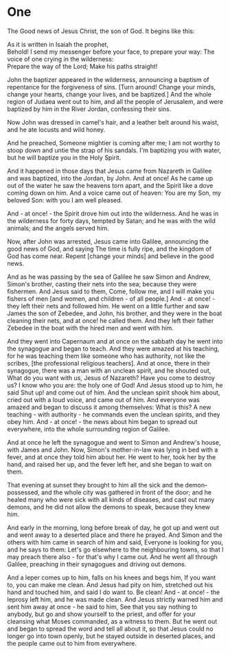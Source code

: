 # One

The Good news of Jesus Christ, the son of God. It begins like this:

As it is written in Isaiah the prophet,  
Behold! I send my messenger before your face, 
to prepare your way: 
The voice of one crying in the wilderness:  
Prepare the way of the Lord; Make his paths straight!

John the baptizer appeared in the wilderness, announcing a baptism of repentance for the forgiveness of sins.  [Turn around! Change your minds, change your hearts, change your lives, and be baptized.]  And the whole region of Judaea went out to him, and all the people of Jerusalem, and were baptized by him in the River Jordan, confessing their sins.

Now John was dressed in camel's hair, and a leather belt around his waist, and he ate locusts and wild honey.

And he preached, Someone mightier is coming after me; I am not worthy to stoop down and untie the strap of his sandals. I'm baptizing you with water, but he will baptize you in the Holy Spirit.

And it happened in those days that Jesus came from Nazareth in Galilee and was baptized, into the Jordan, by John. And at once! As he came up out of the water he saw the heavens torn apart, and the Spirit like a dove coming down on him. And a voice came out of heaven: You are my Son, my beloved Son: with you I am well pleased.

And - at once! - the Spirit drove him out into the wilderness. And he was in the wilderness for forty days, tempted by Satan; and he was with the wild animals; and the angels served him.

Now, after John was arrested, Jesus came into Galilee, announcing the good news of God, and saying The time is fully ripe, and the kingdom of God has come near. Repent [change your minds] and believe in the good news.

And as he was passing by the sea of Galilee he saw Simon and Andrew, Simon's brother, casting their nets into the sea; because they were fishermen. And Jesus said to them, Come, follow me, and I will make you fishers of men [and women, and children - of all people.] And - at once! - they left their nets and followed him. He went on a little further and saw James the son of Zebedee, and John, his brother, and they were in the boat cleaning their nets, and at once! he called them. And they left their father Zebedee in the boat with the hired men and went with him.

And they went into Capernaum and at once on the sabbath day he went into the synagogue and began to teach. And they were amazed at his teaching, for he was teaching them like someone who has authority, not like the scribes, [the professional religious teachers]. And at once, there in their synagogue, there was a man with an unclean spirit, and he shouted out, What do you want with us, Jesus of Nazareth? Have you come to destroy us? I know who you are: the holy one of God! And Jesus stood up to him, he said Shut up! and come out of him. And the unclean spirit shook him about, cried out with a loud voice, and came out of him. And everyone was amazed and began to discuss it among themselves: What is this? A new teaching - with authority - he commands even the unclean spirits, and they obey him. And - at once! - the news about him began to spread out everywhere, into the whole surrounding region of Galilee.

And at once he left the synagogue and went to Simon and Andrew's house, with James and John. Now, Simon's mother-in-law was lying in bed with a fever, and at once they told him about her. He went to her, took her by the hand, and raised her up, and the fever left her, and she began to wait on them.

That evening at sunset they brought to him all the sick and the demon-possessed, and the whole city was gathered in front of the door; and he healed many who were sick with all kinds of diseases, and cast out many demons, and he did not allow the demons to speak, because they knew him.

And early in the morning, long before break of day, he got up and went out and went away to a deserted place and there he prayed. And Simon and the others with him came in search of him and said, Everyone is looking for you, and he says to them: Let's go elsewhere to the neighbouring towns, so that I may preach there also - for that's why I came out. And he went all through Galilee, preaching in their synagogues and driving out demons.

And a leper comes up to him, falls on his knees and begs him, If you want to, you can make me clean. And Jesus had pity on him, stretched out his hand and touched him, and said I do want to. Be clean! And - at once! - the leprosy left him, and he was made clean. And Jesus strictly warned him and sent him away at once - he said to him, See that you say nothing to anybody, but go and show yourself to the priest, and offer for your cleansing what Moses commanded, as a witness to them. But he went out and began to spread the word and tell all about it, so that Jesus could no longer go into town openly, but he stayed outside in deserted places, and the people came out to him from everywhere.

